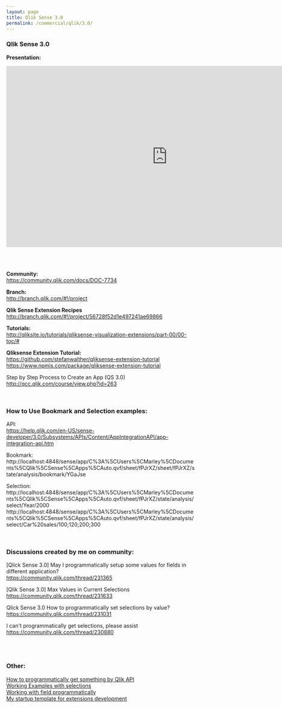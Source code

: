 ```yaml
---
layout: page
title: Qlik Sense 3.0
permalink: /commercial/qlik/3.0/
---
```



### Qlik Sense 3.0

<strong>Presentation:</strong>

<div align="center">

<iframe width="853" height="480" src="https://www.youtube.com/embed/xT0KPWtrgMg" frameborder="0" allowfullscreen></iframe>

</div>


<br/><br/>

<strong>Community:</strong>  
https://community.qlik.com/docs/DOC-7734

<strong>Branch:</strong>  
http://branch.qlik.com/#!/project

<strong>Qlik Sense Extension Recipes</strong>  
http://branch.qlik.com/#!/project/56728f52d1e497241ae69866


<strong>Tutorials:</strong>  
http://qliksite.io/tutorials/qliksense-visualization-extensions/part-00/00-toc/#


<strong>Qliksense Extension Tutorial:</strong>  
https://github.com/stefanwalther/qliksense-extension-tutorial
https://www.npmjs.com/package/qliksense-extension-tutorial


Step by Step Process to Create an App (QS 3.0)  
http://qcc.qlik.com/course/view.php?id=263

<br/>

### How to Use Bookmark and Selection examples:

API:  
https://help.qlik.com/en-US/sense-developer/3.0/Subsystems/APIs/Content/AppIntegrationAPI/app-integration-api.htm


Bookmark:
http://localhost:4848/sense/app/C%3A%5CUsers%5CMarley%5CDocuments%5CQlik%5CSense%5CApps%5CAuto.qvf/sheet/fPJrXZ/sheet/fPJrXZ/state/analysis/bookmark/YGaJse

Selection:  
http://localhost:4848/sense/app/C%3A%5CUsers%5CMarley%5CDocuments%5CQlik%5CSense%5CApps%5CAuto.qvf/sheet/fPJrXZ/state/analysis/select/Year/2000  
http://localhost:4848/sense/app/C%3A%5CUsers%5CMarley%5CDocuments%5CQlik%5CSense%5CApps%5CAuto.qvf/sheet/fPJrXZ/state/analysis/select/Car%20sales/100;120;200;300



<br/>

### Discussions created by me on community:


[Qlick Sense 3.0] May I programmatically setup some values for fields in different application?  
https://community.qlik.com/thread/231365


[Qlik Sense 3.0] Max Values in Current Selections  
https://community.qlik.com/thread/231633


Qlick Sense 3.0 How to programmatically set selections by value?  
https://community.qlik.com/thread/231031  


I can't programmatically get selections, please assist  
https://community.qlik.com/thread/230880




<br/><br/>

### Other:

<a href="/commercial/qlik/3.0/get-data-by-api/">How to programmatically get something by Qlik API</a>  
<a href="/commercial/qlik/3.0/working-with-selections-programmatically/">Working Examples with selections</a>  
<a href="/commercial/qlik/3.0/working-with-field-programmatically/">Working with field programmatically</a>  
<a href="/commercial/qlik/3.0/my-statup-template-for-extensions-development/">My startup template for extensions development</a>  
